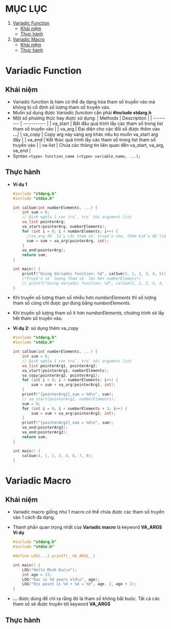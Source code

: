 # MỤC LỤC

1. [Variadic Function](#variadic_function)
   - [Khái niệm](#khai_niem_var_func)
   - [Thực hành](#thuc_hanh_var_func)
2. [Variadic Macro](#variadic_macro)
   - [Khái niệm](#khai_niem_var_macro)
   - [Thực hành](#thuc_hanh_var_macro)

# <a id = "variadic_function"></a>Variadic Function

## <a id = "khai_niem_var_func"></a>Khái niệm

- Variadic function là hàm có thể đa dạng hóa tham số truyền vào mà không bị cố định số lượng tham số truyền vào.
- Muốn sử dụng được _Variadic function_ cần phải **#include stdarg.h**
- Một số phương thức hay được sử dụng:
  | Methods | Description |
  | --------- | ----------- |
  | va_start | Bắt đầu quá trình lấy các tham số trong list tham số truyền vào |
  | va_arg | Đại diện cho các đối số được thêm vào **...**|
  | va_copy | Copy arg này sang arg khác nếu ko muốn va_start arg đấy |
  | va_end | Kết thúc quá trình lấy các tham số trong list tham số truyền vào |
  | va-list | Chứa các thông tin liên quan đến va_start, va_arg, va_end |
- Syntax
  `<type> function_name (<type> variable_name, ...);`

## <a id = "thuc_hanh_var_func"></a>Thực hành

- **Ví dụ 1**

  ```c
  #include "stdarg.h"
  #include "stdio.h"

  int calSum(int numberElements, ...) {
      int sum = 0;
      // Định nghĩa 1 con trỏ, trỏ tới argument list
      va_list pointerArg;
      va_start(pointerArg, numberElements);
      for (int i = 0; i < numberElements; i++) {
        //va_arg để lấy các tham số truyền vào, thêm kiểu dữ liệu của tham số muốn lấy ra
        sum = sum + va_arg(pointerArg, int);
      }
      va_end(pointerArg);
      return sum;
  }

  int main() {
      printf("Using Variadic function: %d", calSum(5, 1, 2, 3, 4, 5));
      /*Truyền số lượng tham số lớn hơn numberElemets*/
      // printf("Using Variadic function: %d", calSum(5, 1, 2, 3, 4, 6, 7, 8, 9, 10));
  }
  ```

- Khi truyền số lượng tham số nhiều hơn _numberElements_ thì số lượng tham số cũng chỉ được gọi đúng bằng _numberElements_.
- Khi truyền số lượng tham số ít hơn _numberElements_, chương trình sẽ lấy hết tham số truyền vào.
- **Ví dụ 2:** sử dụng thêm va_copy

  ```c
  #include "stdarg.h"
  #include "stdio.h"

  int calSum(int numberElements, ...) {
      int sum = 0;
      // Định nghĩa 1 con trỏ, trỏ tới argument list
      va_list pointerArg1, pointerArg2;
      va_start(pointerArg1, numberElements);
      va_copy(pointerArg2, pointerArg1);
      for (int i = 0; i < numberElements; i++) {
          sum = sum + va_arg(pointerArg1, int);
      }
      printf("[pointerArg1]_sum = %d\n", sum);
      // va_start(pointerArg2, numberElements);
      sum = 0;
      for (int i = 0; i < numberElements + 3; i++) {
          sum = sum + va_arg(pointerArg2, int);
      }
      printf("[pointerArg2]_sum = %d\n", sum);
      va_end(pointerArg1);
      va_end(pointerArg2);
      return sum;
  }

  int main() {
      calSum(4, 1, 2, 3, 4, 6, 7, 8);
  }
  ```

# <a id = "variadic_macro"></a> Variadic Macro

## <a id = "khai_niem_var_macro"> </a> Khái niệm

- Variadic macro giống như 1 macro có thể chứa được các tham số truyền vào 1 cách đa dạng.
- Thành phần quan trọng nhất của **Variadic macro** là keyword **VA_ARGS**
  **Ví dụ**

  ```c
  #include "stdarg.h"
  #include "stdio.h"

  #define LOG(...) printf(__VA_ARGS__)

  int main() {
      LOG("Hello Minh Duc\n");
      int age = 23;
      LOG("Duc is %d years old\n", age);
      LOG("His point is %d + %d = %d", age, 2, age + 2);
  }
  ```

- **...** được dùng để chỉ ra rằng đó là tham số không bắt buộc. Tất cả các tham số sẽ được truyền tới keyword **VA_ARGS**

## <a id = "thuc_hanh_var_macro"> </a> Thực hành
